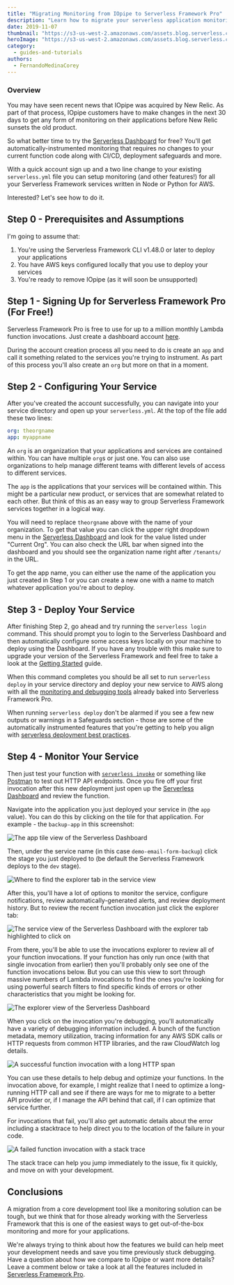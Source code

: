 ```yaml
---
title: "Migrating Monitoring from IOpipe to Serverless Framework Pro"
description: "Learn how to migrate your serverless application monitoring to Serverless Framework Pro from IOpipe."
date: 2019-11-07
thumbnail: "https://s3-us-west-2.amazonaws.com/assets.blog.serverless.com/2019-11-iopipe-migration/Thumbnail.png"
heroImage: "https://s3-us-west-2.amazonaws.com/assets.blog.serverless.com/2019-11-iopipe-migration/header.png"
category:
  - guides-and-tutorials
authors:
  - FernandoMedinaCorey
---
```


### Overview

You may have seen recent news that IOpipe was acquired by New Relic. As part of that process, IOpipe customers have to make changes in the next 30 days to get any form of monitoring on their applications before New Relic sunsets the old product. 

So what better time to try the [Serverless Dashboard](http://app.serverless.com) for free? You'll get automatically-instrumented monitoring that requires no changes to your current function code along with CI/CD, deployment safeguards and more. 

With a quick account sign up and a two line change to your existing `serverless.yml` file you can setup monitoring (and other features!) for all your Serverless Framework services written in Node or Python for AWS.

Interested? Let's see how to do it.

## Step 0 - Prerequisites and Assumptions

I'm going to assume that:

1. You're using the Serverless Framework CLI v1.48.0 or later to deploy your applications
2. You have AWS keys configured locally that you use to deploy your services
3. You're ready to remove IOpipe (as it will soon be unsupported)

## Step 1 - Signing Up for Serverless Framework Pro (For Free!)

Serverless Framework Pro is free to use for up to a million monthly Lambda function invocations. Just create a dashboard account [here](http://app.serverless.com).

During the account creation process all you need to do is create an `app` and call it something related to the services you're trying to instrument. As part of this process you'll also create an `org` but more on that in a moment.

## Step 2 - Configuring Your Service

After you've created the account successfully, you can navigate into your service directory and open up your `serverless.yml`. At the top of the file add these two lines:

```yaml
org: theorgname
app: myappname
```

An `org` is an organization that your applications and services are contained within. You can have multiple `org`s or just one. You can also use organizations to help manage different teams with different levels of access to different services.

The `app` is the applications that your services will be contained within. This might be a particular new product, or services that are somewhat related to each other. But think of this as an easy way to group Serverless Framework services together in a logical way. 

You will need to replace `theorgname` above with the name of your organization. To get that value you can click the upper right dropdown menu in the [Serverless Dashboard](https://app.serverless.com/) and look for the value listed under "Current Org". You can also check the URL bar when signed into the dashboard and you should see the organization name right after `/tenants/` in the URL.

To get the app name, you can either use the name of the application you just created in Step 1 or you can create a new one with a name to match whatever application you're about to deploy.

## Step 3 - Deploy Your Service

After finishing Step 2, go ahead and try running the `serverless login` command. This should prompt you to login to the Serverless Dashboard and then automatically configure some access keys locally on your machine to deploy using the Dashboard. If you have any trouble with this make sure to upgrade your version of the Serverless Framework and feel free to take a look at the [Getting Started](https://serverless.com/framework/docs/getting-started/) guide.

When this command completes you should be all set to run `serverless deploy` in your service directory and deploy your new service to AWS along with all the [monitoring and debugging tools](https://serverless.com/monitoring/) already baked into Serverless Framework Pro. 

When running `serverless deploy` don't be alarmed if you see a few new outputs or warnings in a Safeguards section - those are some of the automatically instrumented features that you're getting to help you align with [serverless deployment best practices](https://serverless.com/blog/serverless-deployment-best-practices/).

## Step 4 - Monitor Your Service

Then just test your function with [`serverless invoke`](https://serverless.com/framework/docs/providers/aws/cli-reference/invoke/) or something like [Postman](https://www.getpostman.com/) to test out HTTP API endpoints. Once you fire off your first invocation after this new deployment just open up the [Serverless Dashboard](http://app.serverless.com) and review the function.

Navigate into the application you just deployed your service in (the `app` value). You can do this by clicking on the tile for that application. For example - the `backup-app` in this screenshot:

![The app tile view of the Serverless Dashboard](https://s3-us-west-2.amazonaws.com/assets.blog.serverless.com/2019-11-iopipe-migration/app.png)

Then, under the service name (in this case `demo-email-form-backup`) click the stage you just deployed to (be default the Serverless Framework deploys to the `dev` stage). 

![Where to find the explorer tab in the service view](https://s3-us-west-2.amazonaws.com/assets.blog.serverless.com/2019-11-iopipe-migration/service.png)

After this, you'll have a lot of options to monitor the service, configure notifications, review automatically-generated alerts, and review deployment history. But to review the recent function invocation just click the explorer tab: 

![The service view of the Serverless Dashboard with the explorer tab highlighted to click on](https://s3-us-west-2.amazonaws.com/assets.blog.serverless.com/2019-11-iopipe-migration/explorer.png)

From there, you'll be able to use the invocations explorer to review all of your function invocations. If your function has only run once (with that single invocation from earlier) then you'll probably only see one of the function invocations below. But you can use this view to sort through massive numbers of Lambda invocations to find the ones you're looking for using powerful search filters to find specific kinds of errors or other characteristics that you might be looking for.

![The explorer view of the Serverless Dashboard](https://s3-us-west-2.amazonaws.com/assets.blog.serverless.com/2019-11-iopipe-migration/explorer-view.png)

When you click on the invocation you're debugging, you'll automatically have a variety of debugging information included. A bunch of the function metadata, memory utilization, tracing information for any AWS SDK calls or HTTP requests from common HTTP libraries, and the raw CloudWatch log details.

![A successful function invocation with a long HTTP span](https://s3-us-west-2.amazonaws.com/assets.blog.serverless.com/2019-11-iopipe-migration/invocation-view.png)

You can use these details to help debug and optimize your functions. In the invocation above, for example, I might realize that I need to optimize a long-running HTTP call and see if there are ways for me to migrate to a better API provider or, if I manage the API behind that call, if I can optimize that service further.

For invocations that fail, you'll also get automatic details about the error including a stacktrace to help direct you to the location of the failure in your code.

![A failed function invocation with a stack trace](https://s3-us-west-2.amazonaws.com/assets.blog.serverless.com/2019-11-iopipe-migration/error-invocation.png)

The stack trace can help you jump immediately to the issue, fix it quickly, and move on with your development. 

## Conclusions

A migration from a core development tool like a monitoring solution can be tough, but we think that for those already working with the Serverless Framework that this is one of the easiest ways to get out-of-the-box monitoring and more for your applications.

We're always trying to think about how the features we build can help meet your development needs and save you time previously stuck debugging. Have a question about how we compare to IOpipe or want more details? Leave a comment below or take a look at all the features included in [Serverless Framework Pro](https://serverless.com/pricing/).
